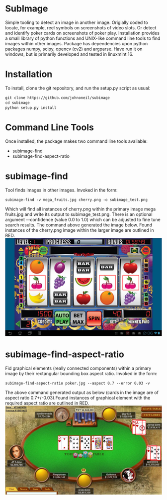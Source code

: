 SubImage
========

Simple tooling to detect an image in another image. Origially coded to locate, for example, reel symbols on screenshots of video slots. Or detect and identify poker cards on screenshots of poker play.
Installation provides a small library of python functions and UNIX-like command line tools to find images within other images.
Package has dependencies upon python packages numpy, scipy, opencv (cv2) and argparse. Have run it on windows, but is primarily developed and tested in linuxmint 16.


Installation
============
To install, clone the git repository, and run the setup.py script as usual:
```
git clone https://github.com/johnoneil/subimage
cd subimage
python setup.py install
```

Command Line Tools
==================
Once installed, the package makes two command line tools available:
* subimage-find
* subimage-find-aspect-ratio

subimage-find
=============
Tool finds images in other images. Invoked in the form:
```
subimage-find -v mega_fruits.jpg cherry.png -o subimage_test.png
```
Which will find all instances of cherry.png within the primary image mega fruits.jpg and write its output to subimage_test.png.
There is an optional argument --confidence (value 0.0 to 1.0) which can be adjusted to fine tune search results.
The command above generated the image below. Found instances of the cherry.png image within the larger image are outlined in RED.
![subimage find results image](test/subimage-find-test.png "Example subimage-find results of above command.")

subimage-find-aspect-ratio
==========================
Fid graphical elements (really connected components) within a primary image by their rectangular bounding box aspect ratio. Invoked in the form:
```
subimage-find-aspect-ratio poker.jpg --aspect 0.7 --error 0.03 -v
```
The above command generated output as below (cards in the image are of aspect ratio 0.7+/-0.03).Found instances of graphical element with the required aspect ratio are outlined in RED.
![subimage find ar results image](test/poker.jpg.locations.png "Example subimage-find-aspect-ratio results of above command.")
